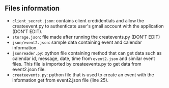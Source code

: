 ## Files information

- `client_secret.json`: contains client credidentials and allow the createevent.py to authenticate user's gmail account with the application (DON'T EDIT).
- `storage.json`: file made after running the createvents.py (DON'T EDIT)
- `json/event2.json`: sample data containing event and calendar information.
- `jsonreader.py`: python file containing method that can get data such as calendar id, message, date, time from `event2.json` and similar event files. This file is imported by createevents.py to get data from event2.json file.
- `createevents.py`: python file that is used to create an event with the information get from event2.json file (line 25).
